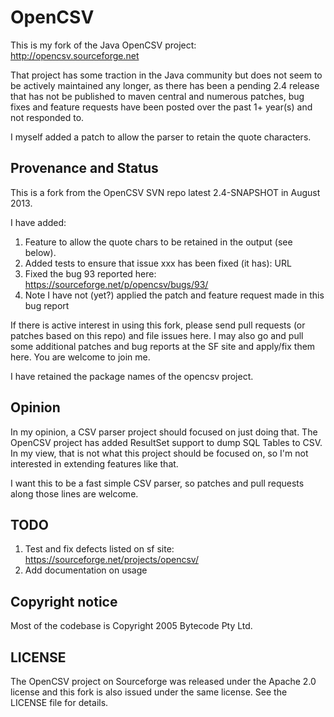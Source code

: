 # OpenCSV

This is my fork of the Java OpenCSV project: http://opencsv.sourceforge.net

That project has some traction in the Java community but does not seem to be actively maintained any longer, as there has been a pending 2.4 release that has not be published to maven central and numerous patches, bug fixes and feature requests have been posted over the past 1+ year(s) and not responded to.

I myself added a patch to allow the parser to retain the quote characters.

## Provenance and Status

This is a fork from the OpenCSV SVN repo latest 2.4-SNAPSHOT in August 2013.

I have added:

1. Feature to allow the quote chars to be retained in the output (see below).
2. Added tests to ensure that issue xxx has been fixed (it has): URL
3. Fixed the bug 93 reported here: https://sourceforge.net/p/opencsv/bugs/93/
  1. Note I have not (yet?) applied the patch and feature request made in this bug report


If there is active interest in using this fork, please send pull requests (or patches based on this repo) and file issues here.  I may also go and pull some additional patches and bug reports at the SF site and apply/fix them here.  You are welcome to join me.

I have retained the package names of the opencsv project.


## Opinion

In my opinion, a CSV parser project should focused on just doing that.  The OpenCSV project has added ResultSet support to dump SQL Tables to CSV.  In my view, that is not what this project should be focused on, so I'm not interested in extending features like that.

I want this to be a fast simple CSV parser, so patches and pull requests along those lines are welcome.


## TODO

1. Test and fix defects listed on sf site: https://sourceforge.net/projects/opencsv/
2. Add documentation on usage


## Copyright notice

Most of the codebase is Copyright 2005 Bytecode Pty Ltd.


## LICENSE

The OpenCSV project on Sourceforge was released under the Apache 2.0 license and this fork is also issued under the same license.  See the LICENSE file for details.
